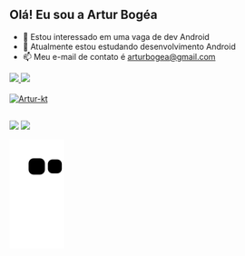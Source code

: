 ## Olá! Eu sou a Artur Bogéa

- 👀 Estou interessado em uma vaga de dev Android
- 🌱 Atualmente estou estudando desenvolvimento Android
- 📫 Meu e-mail de contato é arturbogea@gmail.com

<div>
  <a href="https://github.com/arturbogea">
  <img height="180em" src="https://github-readme-stats.vercel.app/api?username=arturbogea&show_icons=true&theme=dark&include_all_commits=true&count_private=true"/>
  <img height="180em" src="https://github-readme-stats.vercel.app/api/top-langs/?username=arturbogea&layout=compact&langs_count=16&theme=dark"/>
</div>

<div style="display: inline_block"><br>
<img align="center" alt="Artur-kt" height="90" width="100" src="https://cdn.jsdelivr.net/gh/devicons/devicon/icons/kotlin/kotlin-original-wordmark.svg" />
</div>
  
##
  
<div> 
<a href = "mailto:arturbogea@gmail.com"><img src="https://img.shields.io/badge/-Gmail-%23333?style=for-the-badge&logo=gmail&logoColor=white" target="_blank"></a>
<a href="https://www.linkedin.com/in/artur-bogea/" target="_blank"><img src="https://img.shields.io/badge/-LinkedIn-%230077B5?style=for-the-badge&logo=linkedin&logoColor=white" target="_blank"></a> 
 
  ![Snake animation](https://github.com/rafaballerini/rafaballerini/blob/output/github-contribution-grid-snake.svg)
